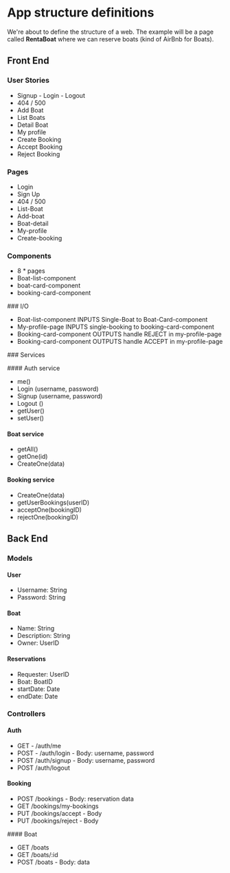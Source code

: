 # App structure definitions

We're about to define the structure of a web. The example will be a page called **RentaBoat** where we can reserve boats (kind of AirBnb for Boats).



## Front End



### User Stories

+ Signup - Login - Logout
+ 404 / 500
+ Add Boat
+ List Boats
+ Detail Boat
+ My profile
+ Create Booking
+ Accept Booking
+ Reject Booking



### Pages 

+ Login
+ Sign Up
+ 404 / 500
+ List-Boat
+ Add-boat
+ Boat-detail
+ My-profile
+ Create-booking



### Components

+ 8 * pages
+ Boat-list-component
+ boat-card-component
+ booking-card-component



### I/O

+ Boat-list-component INPUTS Single-Boat to Boat-Card-component
+ My-profile-page INPUTS single-booking to booking-card-component
+ Booking-card-component OUTPUTS handle REJECT in my-profile-page
+ Booking-card-component OUTPUTS handle ACCEPT in my-profile-page



### Services

#### Auth service

+ me()
+ Login (username, password)
+ Signup (username, password)
+ Logout ()
+ getUser()
+ setUser()

#### Boat service

+ getAll()
+ getOne(id)
+ CreateOne(data)

#### Booking service

+ CreateOne(data)
+ getUserBookings(userID)
+ acceptOne(bookingID)
+ rejectOne(bookingID)





## Back End

### Models

#### User

+ Username: String
+ Password: String

#### Boat

+ Name: String
+ Description: String
+ Owner: UserID

#### Reservations

+ Requester: UserID
+ Boat: BoatID
+ startDate: Date
+ endDate: Date



### Controllers

#### Auth

+ GET - /auth/me
+ POST - /auth/login - Body: username, password
+ POST /auth/signup - Body: username, password
+ POST /auth/logout

#### Booking 

+ POST /bookings - Body: reservation data
+ GET /bookings/my-bookings
+ PUT /bookings/accept - Body
+ PUT /bookings/reject - Body

#### Boat

+ GET /boats
+ GET /boats/:id
+ POST /boats - Body: data